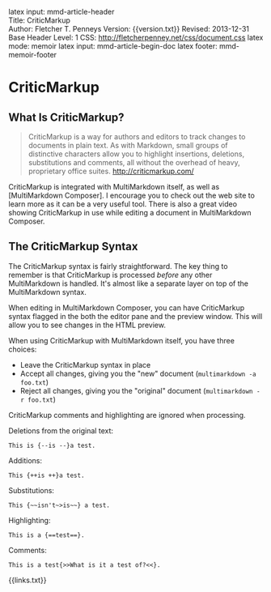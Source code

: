 latex input:	mmd-article-header  
Title:	CriticMarkup  
Author:	Fletcher T. Penneys
Version:	{{version.txt}}
Revised:	2013-12-31 
Base Header Level:	1
CSS:	http://fletcherpenney.net/css/document.css
latex mode:	memoir
latex input:	mmd-article-begin-doc
latex footer:	mmd-memoir-footer

# CriticMarkup #

## What Is CriticMarkup? ##

> CriticMarkup is a way for authors and editors to track changes to documents in plain text. As with Markdown, small groups of distinctive characters allow you to highlight insertions, deletions, substitutions and comments, all without the overhead of heavy, proprietary office suites. <http://criticmarkup.com/>

CriticMarkup is integrated with MultiMarkdown itself, as well as [MultiMarkdown Composer].  I encourage you to check out the web site to learn more as it can be a very useful tool.  There is also a great video showing CriticMarkup in use while editing a document in MultiMarkdown Composer.

## The CriticMarkup Syntax ##

The CriticMarkup syntax is fairly straightforward.  The key thing to remember is that CriticMarkup is processed *before* any other MultiMarkdown is handled.  It's almost like a separate layer on top of the MultiMarkdown syntax.

When editing in MultiMarkdown Composer, you can have CriticMarkup syntax flagged in the both the editor pane and the preview window.  This will allow you to see changes in the HTML preview.

When using CriticMarkup with MultiMarkdown itself, you have three choices:

* Leave the CriticMarkup syntax in place
* Accept all changes, giving you the "new" document (`multimarkdown -a foo.txt`)
* Reject all changes, giving you the "original" document (`multimarkdown -r foo.txt`)

CriticMarkup comments and highlighting are ignored when processing.

Deletions from the original text:

	This is {--is --}a test.

Additions:

	This {++is ++}a test.

Substitutions:

	This {~~isn't~>is~~} a test.

Highlighting:

	This is a {==test==}.

Comments:

	This is a test{>>What is it a test of?<<}.

{{links.txt}}